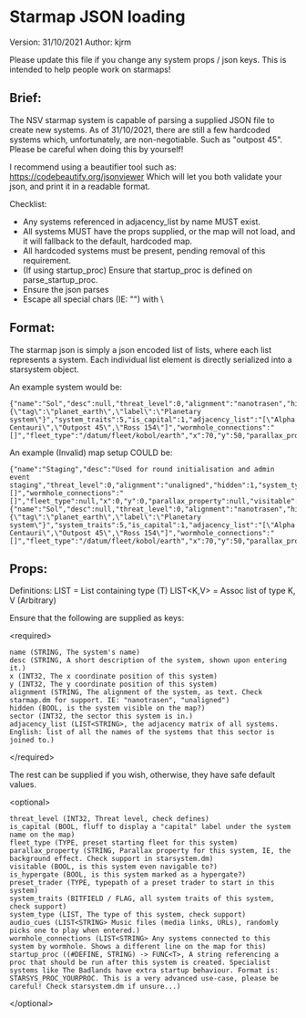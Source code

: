 # Starmap JSON loading
Version: 31/10/2021
Author: kjrm

Please update this file if you change any system props / json keys. This is intended to help people work on starmaps!

## Brief:

The NSV starmap system is capable of parsing a supplied JSON file to create new systems.
As of 31/10/2021, there are still a few hardcoded systems which, unfortunately, are non-negotiable. Such as "outpost 45". Please be careful when doing this by yourself!

I recommend using a beautifier tool such as:
https://codebeautify.org/jsonviewer
Which will let you both validate your json, and print it in a readable format.

Checklist:

- Any systems referenced in adjacency_list by name MUST exist.
- All systems MUST have the <required> props supplied, or the map will not load, and it will fallback to the default, hardcoded map.
- All hardcoded systems must be present, pending removal of this requirement.
- (If using startup_proc) Ensure that startup_proc is defined on parse_startup_proc.
- Ensure the json parses
- Escape all special chars (IE: "") with \

## Format:

The starmap json is simply a json encoded list of lists, where each list represents a system.
Each individual list element is directly serialized into a starsystem object.

An example system would be:

```
{"name":"Sol","desc":null,"threat_level":0,"alignment":"nanotrasen","hidden":0,"system_type":"{\"tag\":\"planet_earth\",\"label\":\"Planetary system\"}","system_traits":5,"is_capital":1,"adjacency_list":"[\"Alpha Centauri\",\"Outpost 45\",\"Ross 154\"]","wormhole_connections":"[]","fleet_type":"/datum/fleet/kobol/earth","x":70,"y":50,"parallax_property":null,"visitable":0,"sector":1,"is_hypergate":0,"preset_trader":null,"audio_cues":"null"}
```

An example (Invalid) map setup COULD be:

```
{"name":"Staging","desc":"Used for round initialisation and admin event staging","threat_level":0,"alignment":"unaligned","hidden":1,"system_type":"null","system_traits":7,"is_capital":0,"adjacency_list":"[]","wormhole_connections":"[]","fleet_type":null,"x":0,"y":0,"parallax_property":null,"visitable":0,"sector":1,"is_hypergate":0,"preset_trader":null,"audio_cues":"null"},{"name":"Sol","desc":null,"threat_level":0,"alignment":"nanotrasen","hidden":0,"system_type":"{\"tag\":\"planet_earth\",\"label\":\"Planetary system\"}","system_traits":5,"is_capital":1,"adjacency_list":"[\"Alpha Centauri\",\"Outpost 45\",\"Ross 154\"]","wormhole_connections":"[]","fleet_type":"/datum/fleet/kobol/earth","x":70,"y":50,"parallax_property":null,"visitable":0,"sector":1,"is_hypergate":0,"preset_trader":null,"audio_cues":"null"}
```

## Props:

Definitions:
	LIST<T> = List containing type (T)
	LIST<K,V> = Assoc list of type K, V (Arbitrary)

Ensure that the following are supplied as keys:

\<required>

	name (STRING, The system's name)
	desc (STRING, A short description of the system, shown upon entering it.)
	x (INT32, The x coordinate position of this system)
	y (INT32, The y coordinate position of this system)
	alignment (STRING, The alignment of the system, as text. Check starmap.dm for support. IE: "nanotrasen", "unaligned")
	hidden (BOOL, is the system visible on the map?)
	sector (INT32, the sector this system is in.)
	adjacency_list (LIST<STRING>, the adjacency matrix of all systems. English: list of all the names of the systems that this sector is joined to.)

\</required>

The rest can be supplied if you wish, otherwise, they have safe default values.

\<optional>

	threat_level (INT32, Threat level, check defines)
	is_capital (BOOL, fluff to display a "capital" label under the system name on the map)
	fleet_type (TYPE, preset starting fleet for this system)
	parallax_property (STRING, Parallax property for this system, IE, the background effect. Check support in starsystem.dm)
	visitable (BOOL, is this system even navigable to?)
	is_hypergate (BOOL, is this system marked as a hypergate?)
	preset_trader (TYPE, typepath of a preset trader to start in this system)
	system_traits (BITFIELD / FLAG, all system traits of this system, check support)
	system_type (LIST, The type of this system, check support)
	audio_cues (LIST<STRING> Music files (media links, URLs), randomly picks one to play when entered.)
	wormhole_connections (LIST<STRING> Any systems connected to this system by wormhole. Shows a different line on the map for this)
	startup_proc ((#DEFINE, STRING) -> FUNC<T>, A string referencing a proc that should be run after this system is created. Specialist systems like The Badlands have extra startup behaviour. Format is: STARSYS_PROC_YOURPROC. This is a very advanced use-case, please be careful! Check starsystem.dm if unsure...)

\</optional>
